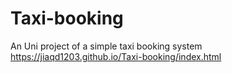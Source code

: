 # Taxi-booking
An Uni project of a simple taxi booking system 
https://jiaqd1203.github.io/Taxi-booking/index.html
